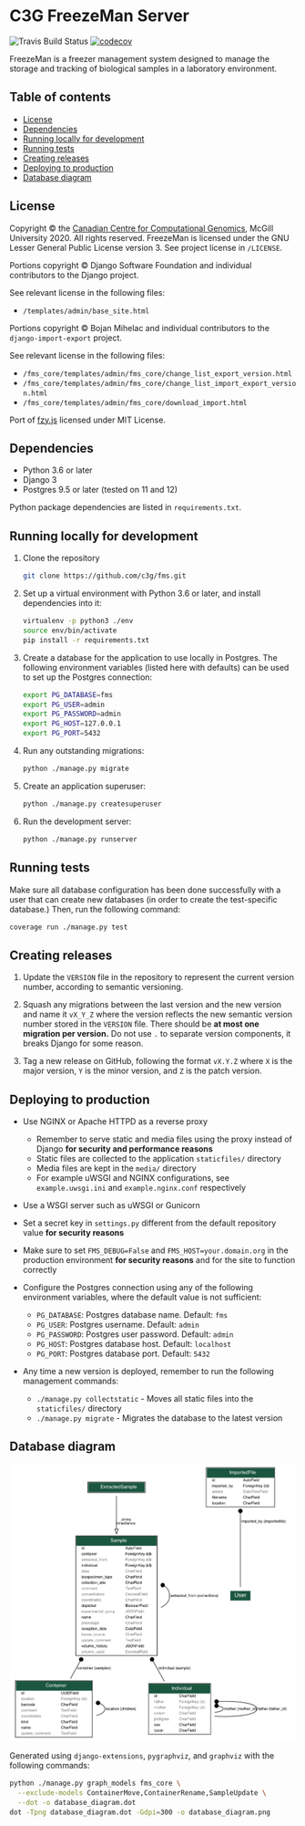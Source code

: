 # C3G FreezeMan Server

![Travis Build Status](https://api.travis-ci.com/c3g/freezeman_server.svg?branch=master)
[![codecov](https://codecov.io/gh/c3g/freezeman_server/branch/master/graph/badge.svg)](https://codecov.io/gh/c3g/freezeman_server)

FreezeMan is a freezer management system designed to manage the storage and 
tracking of biological samples in a laboratory environment.

## Table of contents

  * [License](#license)
  * [Dependencies](#dependencies)
  * [Running locally for development](#running-locally-for-development)
  * [Running tests](#running-tests)
  * [Creating releases](#creating-releases)
  * [Deploying to production](#deploying-to-production)
  * [Database diagram](#database-diagram)

## License

Copyright &copy; the 
[Canadian Centre for Computational Genomics](http://www.computationalgenomics.ca/), 
McGill University 2020. All rights reserved. FreezeMan is licensed under the 
GNU Lesser General Public License version 3. See project license in `/LICENSE`. 

Portions copyright &copy; Django Software Foundation and individual
contributors to the Django project.

See relevant license in the following files:

  * `/templates/admin/base_site.html`

Portions copyright &copy; Bojan Mihelac and individual contributors to the 
`django-import-export` project.

See relevant license in the following files:

  * `/fms_core/templates/admin/fms_core/change_list_export_version.html`
  * `/fms_core/templates/admin/fms_core/change_list_import_export_version.html`
  * `/fms_core/templates/admin/fms_core/download_import.html`

Port of [fzy.js](https://github.com/jhawthorn/fzy.js) licensed under MIT License.

## Dependencies

  * Python 3.6 or later
  * Django 3
  * Postgres 9.5 or later (tested on 11 and 12)
  
Python package dependencies are listed in `requirements.txt`.
  
## Running locally for development

  1. Clone the repository
  
     ```bash
     git clone https://github.com/c3g/fms.git
     ```
  
  2. Set up a virtual environment with Python 3.6 or later, and install 
     dependencies into it:
     
     ```bash
     virtualenv -p python3 ./env
     source env/bin/activate
     pip install -r requirements.txt
     ```
     
  3. Create a database for the application to use locally in Postgres. The
     following environment variables (listed here with defaults) can be used
     to set up the Postgres connection:
     
     ```bash
     export PG_DATABASE=fms
     export PG_USER=admin
     export PG_PASSWORD=admin
     export PG_HOST=127.0.0.1
     export PG_PORT=5432
     ```
     
  4. Run any outstanding migrations:
  
     ```bash
     python ./manage.py migrate
     ```
    
  5. Create an application superuser:
  
     ```bash
     python ./manage.py createsuperuser
     ```
    
  6. Run the development server:
  
     ```bash
     python ./manage.py runserver
     ```
     
## Running tests

Make sure all database configuration has been done successfully with a user
that can create new databases (in order to create the test-specific database.)
Then, run the following command:

```bash
coverage run ./manage.py test
```

## Creating releases

  1. Update the `VERSION` file in the repository to represent the current
     version number, according to semantic versioning.
     
  2. Squash any migrations between the last version and the new version and
     name it `vX_Y_Z` where the version reflects the new semantic version
     number stored in the `VERSION` file. There should be **at most one
     migration per version.** Do not use `.` to separate version components,
     it breaks Django for some reason.
     
  3. Tag a new release on GitHub, following the format `vX.Y.Z` where `X` is
     the major version, `Y` is the minor version, and `Z` is the patch version.

## Deploying to production

  * Use NGINX or Apache HTTPD as a reverse proxy
    * Remember to serve static and media files using the proxy instead of
      Django **for security and performance reasons**
    * Static files are collected to the application `staticfiles/` directory
    * Media files are kept in the `media/` directory
    * For example uWSGI and NGINX configurations, see `example.uwsgi.ini` and
      `example.nginx.conf` respectively
  
  * Use a WSGI server such as uWSGI or Gunicorn
  
  * Set a secret key in `settings.py` different from the default repository
    value **for security reasons**
  
  * Make sure to set `FMS_DEBUG=False` and `FMS_HOST=your.domain.org` in the
    production environment **for security reasons** and for the site to 
    function correctly
    
  * Configure the Postgres connection using any of the following environment
    variables, where the default value is not sufficient:
    
    * `PG_DATABASE`: Postgres database name. Default: `fms`
    * `PG_USER`: Postgres username. Default: `admin`
    * `PG_PASSWORD`: Postgres user password. Default: `admin`
    * `PG_HOST`: Postgres database host. Default: `localhost`
    * `PG_PORT`: Postgres database port. Default: `5432`
    
  * Any time a new version is deployed, remember to run the following
    management commands:
    
    * `./manage.py collectstatic` - Moves all static files into the
      `staticfiles/` directory
    * `./manage.py migrate` - Migrates the database to the latest version
    

## Database diagram

![Database Schema Diagram](docs/database_diagram.png)

Generated using `django-extensions`, `pygraphviz`, and `graphviz` with the following commands:

```bash
python ./manage.py graph_models fms_core \
  --exclude-models ContainerMove,ContainerRename,SampleUpdate \
  --dot -o database_diagram.dot
dot -Tpng database_diagram.dot -Gdpi=300 -o database_diagram.png
```

